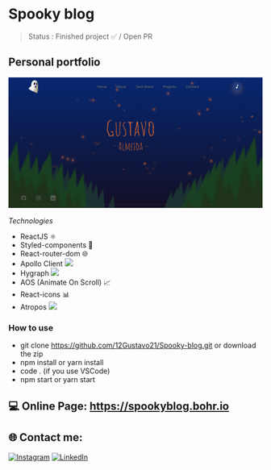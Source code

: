 # Spooky blog

> Status : Finished project ✅ / Open PR

## Personal portfolio

<img width ='800px' src ='src/assets/img/home-print.png' />

*Technologies*

+ ReactJS ⚛️
+ Styled-components 💅
+ React-router-dom 🌐
+ Apollo Client <img width ='15px' src ='https://www.apollographql.com/docs/icons/icon-512x512.png?v=e03dad83eb16cf475a13342272058ebe' />
+ Hygraph <img width ='15px' src ='https://app.hygraph.com/icon-700-r-48.png' />
+ AOS (Animate On Scroll) 📈
+ React-icons 📊
+ Atropos <img width ='15px' src ='https://atroposjs.com/favicon.png' />

### How to use
 
- git clone https://github.com/12Gustavo21/Spooky-blog.git or download the zip
- npm install or yarn install
- code . (if you use VSCode)
- npm start or yarn start
 
 ## 💻 Online Page: https://spookyblog.bohr.io

## 🌐 Contact me:
[![Instagram](https://img.shields.io/badge/Instagram-%23E4405F.svg?logo=Instagram&logoColor=white)](https://instagram.com/gualmda) [![LinkedIn](https://img.shields.io/badge/LinkedIn-%230077B5.svg?logo=linkedin&logoColor=white)](https://www.linkedin.com/in/12gustavo21)
